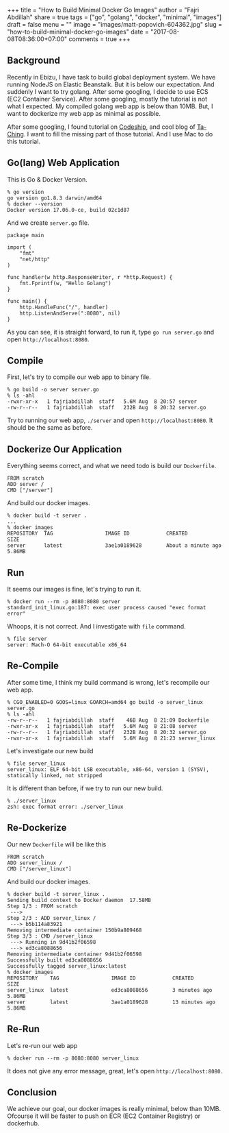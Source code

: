 +++
title = "How to Build Minimal Docker Go Images"
author = "Fajri Abdillah"
share = true
tags = ["go", "golang", "docker", "minimal", "images"]
draft = false
menu = ""
image = "images/matt-popovich-604362.jpg"
slug = "how-to-build-minimal-docker-go-images"
date = "2017-08-08T08:36:00+07:00"
comments = true
+++

<!--more-->

## Background

Recently in Ebizu, I have task to build global deployment system. We have running NodeJS on Elastic Beanstalk. But it is below our expectation. And suddenly I want to try golang. After some googling, I decide to use ECS (EC2 Container Service). After some googling, mostly the tutorial is not what I expected. My compiled golang web app is below than 10MB. But, I want to dockerize my web app as minimal as possible.

After some googling, I found tutorial on [Codeship](https://blog.codeship.com/building-minimal-docker-containers-for-go-applications/), and cool blog of [Ta-Ching](https://tachingchen.com/blog/Building-Minimal-Docker-Image-for-Go-Applications/). I want to fill the missing part of those tutorial. And I use Mac to do this tutorial.

## Go(lang) Web Application

This is Go & Docker Version.

```
% go version
go version go1.8.3 darwin/amd64
% docker --version
Docker version 17.06.0-ce, build 02c1d87
```

And we create `server.go` file.

```
package main

import (
    "fmt"
    "net/http"
)

func handler(w http.ResponseWriter, r *http.Request) {
    fmt.Fprintf(w, "Hello Golang")
}

func main() {
    http.HandleFunc("/", handler)
    http.ListenAndServe(":8080", nil)
}
```

As you can see, it is straight forward, to run it, type `go run server.go` and open `http://localhost:8080`.

## Compile

First, let's try to compile our web app to binary file.

```
% go build -o server server.go
% ls -ahl
-rwxr-xr-x   1 fajriabdillah  staff   5.6M Aug  8 20:57 server
-rw-r--r--   1 fajriabdillah  staff   232B Aug  8 20:32 server.go
```

Try to running our web app, `./server` and open `http://localhost:8080`. It should be the same as before.

## Dockerize Our Application

Everything seems correct, and what we need todo is build our `Dockerfile`.

```
FROM scratch
ADD server /
CMD ["/server"]
```

And build our docker images.

```
% docker build -t server .
...
% docker images
REPOSITORY  TAG                 IMAGE ID            CREATED              SIZE
server      latest              3ae1a0189628        About a minute ago   5.86MB
```

## Run

It seems our images is fine, let's trying to run it.

```
% docker run --rm -p 8080:8080 server
standard_init_linux.go:187: exec user process caused "exec format error"
```

Whoops, it is not correct. And I investigate with `file` command.

```
% file server
server: Mach-O 64-bit executable x86_64
```

## Re-Compile

After some time, I think my build command is wrong, let's recompile our web app.

```
% CGO_ENABLED=0 GOOS=linux GOARCH=amd64 go build -o server_linux server.go
% ls -ahl
-rw-r--r--   1 fajriabdillah  staff    46B Aug  8 21:09 Dockerfile
-rwxr-xr-x   1 fajriabdillah  staff   5.6M Aug  8 21:08 server
-rw-r--r--   1 fajriabdillah  staff   232B Aug  8 20:32 server.go
-rwxr-xr-x   1 fajriabdillah  staff   5.6M Aug  8 21:23 server_linux
```

Let's investigate our new build

```
% file server_linux
server_linux: ELF 64-bit LSB executable, x86-64, version 1 (SYSV), statically linked, not stripped
```

It is different than before, if we try to run our new build.

```
% ./server_linux
zsh: exec format error: ./server_linux
```

## Re-Dockerize

Our new `Dockerfile` will be like this

```
FROM scratch
ADD server_linux /
CMD ["/server_linux"]
```

And build our docker images.

```
% docker build -t server_linux .
Sending build context to Docker daemon  17.58MB
Step 1/3 : FROM scratch
 --->
Step 2/3 : ADD server_linux /
 ---> b5b114a83921
Removing intermediate container 150b9a809468
Step 3/3 : CMD /server_linux
 ---> Running in 9d41b2f06598
 ---> ed3ca8088656
Removing intermediate container 9d41b2f06598
Successfully built ed3ca8088656
Successfully tagged server_linux:latest
% docker images
REPOSITORY    TAG                 IMAGE ID            CREATED             SIZE
server_linux  latest              ed3ca8088656        3 minutes ago       5.86MB
server        latest              3ae1a0189628        13 minutes ago      5.86MB
```

## Re-Run

Let's re-run our web app

```
% docker run --rm -p 8080:8080 server_linux
```

It does not give any error message, great, let's open `http://localhost:8080`.

## Conclusion

We achieve our goal, our docker images is really minimal, below than 10MB. Ofcourse it will be faster to push on ECR (EC2 Container Registry) or dockerhub.
